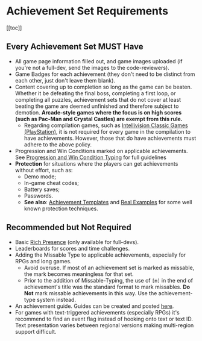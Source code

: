 # Achievement Set Requirements

[[toc]]

## Every Achievement Set MUST Have

- All game page information filled out, and game images uploaded (if you're not a full-dev, send the images to the code-reviewers).
- Game Badges for each achievement (they don't need to be distinct from each other, just don't leave them blank).
- Content covering up to completion so long as the game can be beaten. Whether it be defeating the final boss, completing a first loop, or completing all puzzles, achievement sets that do not cover at least beating the game are deemed unfinished and therefore subject to demotion. **Arcade-style games where the focus is on high scores (such as Pac-Man and Crystal Castles) are exempt from this rule.**
  - Regarding compilation games, such as [Intellivision Classic Games (PlayStation)](https://retroachievements.org/game/13908), it is not required for every game in the compilation to have achievements. However, those that do have achievements must adhere to the above policy.
- Progression and Win Conditions marked on applicable achievements. See [Progression and Win Condition Typing](/guidelines/content/progression-and-win-condition-guidelines) for full guidelines
- **Protection** for situations where the players can get achievements without effort, such as:
  - Demo mode;
  - In-game cheat codes;
  - Battery saves;
  - Passwords.
  - **See also**: [Achievement Templates](/developer-docs/achievement-templates) and [Real Examples](/developer-docs/real-examples) for some well known protection techniques.

## Recommended but Not Required

- Basic [Rich Presence](/developer-docs/rich-presence) (only available for full-devs).
- Leaderboards for scores and time challenges.
- Adding the Missable Type to applicable achievements, especially for RPGs and long games.
  - Avoid overuse. If most of an achievement set is marked as missable, the mark becomes meaningless for that set.
  - Prior to the addition of Missable-Typing, the use of `[m]` in the end of achievement's title was the standard format to mark missables. **Do Not** mark missable achievements in this way. Use the achievement-type system instead.
- An achievement guide. Guides can be created and posted [here](https://github.com/RetroAchievements/guides/wiki).
- For games with text-triggered achievements (especially RPGs) it's recommend to find an event flag instead of hooking onto text or text ID. Text presentation varies between regional versions making multi-region support difficult.
